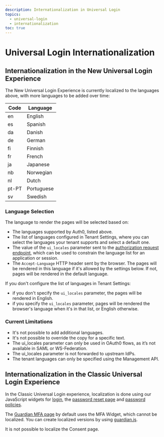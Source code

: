 ```yaml
---
description: Internationalization in Universal Login
topics:
  - universal-login
  - internationalization
toc: true
---
```

# Universal Login Internationalization

## Internationalization in the New Universal Login Experience

The New Universal Login Experience is currently localized to the languages above, with more languages to be added over time:

| Code   | Language  |
|--------|-----------|
| en     | English   |
| es     | Spanish   |
| da     | Danish    |
| de     | German    |
| fi     | Finnish   |
| fr     | French    |
| ja     | Japanese  |
| nb     | Norwegian |
| nl     | Dutch     |
| pt-PT  | Portuguese|
| sv     | Swedish   |

### Language Selection

The language to render the pages will be selected based on:

- The languages supported by Auth0, listed above.
- The list of languages configured in Tenant Settings, where you can select the languages your tenant supports and select a default one.
- The value of the `ui_locales` parameter sent to the [authorization request endpoint](https://openid.net/specs/openid-connect-core-1_0.html#AuthRequest), which can be used to constrain the language list for an application or session.
- The `Accept-Language` HTTP header sent by the browser. The pages will be rendered in this language if it's allowed by the settings below. If not, pages will be rendered in the default language.

If you don't configure the list of languages in Tenant Settings:
  - if you don't specify the `ui_locales` parameter, the pages will be rendered in English.
  - if you specify the `ui_locales` parameter, pages will be rendered the browser's language when it's in that list, or English otherwise.

### Current Limitations

- It's not possible to add additional languages.
- It's not possible to override the copy for a specific text.
- The ui_locales parameter can only be used in OAuth0 flows, as it’s not available in SAML or WS-Federation.
- The ui_locales parameter is not forwarded to upstream IdPs.
- The tenant languages can only be specified using the Management API.

## Internationalization in the Classic Universal Login Experience

In the Classic Universal Login experience, localization is done using our JavaScript widgets for [login](/libraries/lock/v11/i18n), the [password reset page](/universal-login/password-reset) and [password policies](/i18n/password-options). 

The [Guardian MFA page](/universal-login/guardian) by default uses the MFA Widget, which cannot be localized. You can create localized versions by using [guardian.js](https://github.com/auth0/auth0-guardian.js).

It is not possible to localize the Consent page.
